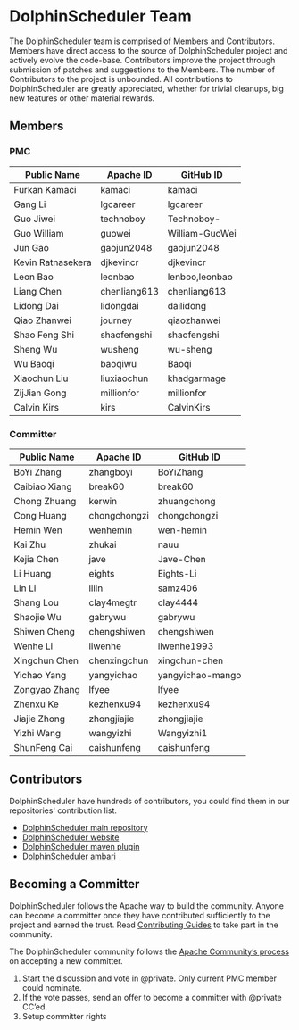 # DolphinScheduler Team

The DolphinScheduler team is comprised of Members and Contributors. Members have direct access to the source of DolphinScheduler project and actively evolve the code-base. Contributors improve the project through submission of patches and suggestions to the Members. The number of Contributors to the project is unbounded. All contributions to DolphinScheduler are greatly appreciated, whether for trivial cleanups, big new features or other material rewards.

## Members

### PMC

| Public Name       | Apache ID    | GitHub ID      |
|-------------------| ------------ | -------------- |
| Furkan Kamaci     | kamaci       | kamaci         |
| Gang Li           | lgcareer     | lgcareer       |
| Guo Jiwei         | technoboy    | Technoboy-     |
| Guo William       | guowei       | William-GuoWei |
| Jun Gao           | gaojun2048   | gaojun2048     |
| Kevin Ratnasekera | djkevincr    | djkevincr      |
| Leon Bao          | leonbao      | lenboo,leonbao |
| Liang Chen        | chenliang613 | chenliang613   |
| Lidong Dai        | lidongdai    | dailidong      |
| Qiao Zhanwei      | journey      | qiaozhanwei    |
| Shao Feng Shi     | shaofengshi  | shaofengshi    |
| Sheng Wu          | wusheng      | wu-sheng       |
| Wu Baoqi          | baoqiwu      | Baoqi          |
| Xiaochun Liu      | liuxiaochun  | khadgarmage    |
| ZijJian Gong      | millionfor   | millionfor     |
| Calvin Kirs       | kirs         | CalvinKirs     |


### Committer

| Public Name   | Apache ID    | GitHub ID         |
|---------------|--------------|-------------------|
| BoYi Zhang    | zhangboyi    | BoYiZhang         |
| Caibiao Xiang | break60      | break60           |
| Chong Zhuang  | kerwin       | zhuangchong       |
| Cong Huang    | chongchongzi | chongchongzi      |
| Hemin Wen     | wenhemin     | wen-hemin         |
| Kai Zhu       | zhukai       | nauu              |
| Kejia Chen    | jave         | Jave-Chen         |
| Li Huang      | eights       | Eights-Li         |
| Lin Li        | lilin        | samz406           |
| Shang Lou     | clay4megtr   | clay4444          |
| Shaojie Wu    | gabrywu      | gabrywu           |
| Shiwen Cheng  | chengshiwen  | chengshiwen       |
| Wenhe Li      | liwenhe      | liwenhe1993       |
| Xingchun Chen | chenxingchun | xingchun-chen     |
| Yichao Yang   | yangyichao   | yangyichao-mango  |
| Zongyao Zhang | lfyee        | lfyee             |
| Zhenxu Ke     | kezhenxu94   | kezhenxu94        |
| Jiajie Zhong  | zhongjiajie  | zhongjiajie       |
| Yizhi Wang    | wangyizhi    | Wangyizhi1        |
| ShunFeng Cai  | caishunfeng  | caishunfeng       |

## Contributors

DolphinScheduler have hundreds of contributors, you could find them in our repositories' contribution list.

- [DolphinScheduler main repository](https://github.com/apache/dolphinscheduler/graphs/contributors)
- [DolphinScheduler website](https://github.com/apache/dolphinscheduler-website/graphs/contributors)
- [DolphinScheduler maven plugin](https://github.com/apache/dolphinscheduler-maven-plugin/graphs/contributors)
- [DolphinScheduler ambari](https://github.com/apache/dolphinscheduler-ambari/graphs/contributors)

## Becoming a Committer

DolphinScheduler follows the Apache way to build the community. Anyone can become a committer once they have contributed sufficiently to the project and earned the trust. Read [Contributing Guides](/en-us/community/development/contribute.html) to take part in the community.

The DolphinScheduler community follows the [Apache Community’s process](http://community.apache.org/newcommitter.html) on accepting a new committer.

1. Start the discussion and vote in @private. Only current PMC member could nominate.
2. If the vote passes, send an offer to become a committer with @private CC’ed.
3. Setup committer rights
